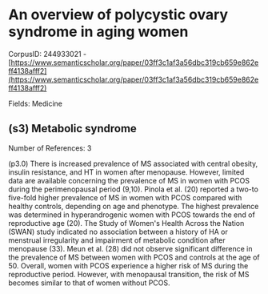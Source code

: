 # An overview of polycystic ovary syndrome in aging women

CorpusID: 244933021 - [https://www.semanticscholar.org/paper/03ff3c1af3a56dbc319cb659e862eff4138afff2](https://www.semanticscholar.org/paper/03ff3c1af3a56dbc319cb659e862eff4138afff2)

Fields: Medicine

## (s3) Metabolic syndrome
Number of References: 3

(p3.0) There is increased prevalence of MS associated with central obesity, insulin resistance, and HT in women after menopause. However, limited data are available concerning the prevalence of MS in women with PCOS during the perimenopausal period (9,10). Pinola et al. (20) reported a two-to five-fold higher prevalence of MS in women with PCOS compared with healthy controls, depending on age and phenotype. The highest prevalence was determined in hyperandrogenic women with PCOS towards the end of reproductive age (20). The Study of Women's Health Across the Nation (SWAN) study indicated no association between a history of HA or menstrual irregularity and impairment of metabolic condition after menopause (33). Meun et al. (28) did not observe significant difference in the prevalence of MS between women with PCOS and controls at the age of 50. Overall, women with PCOS experience a higher risk of MS during the reproductive period. However, with menopausal transition, the risk of MS becomes similar to that of women without PCOS.
